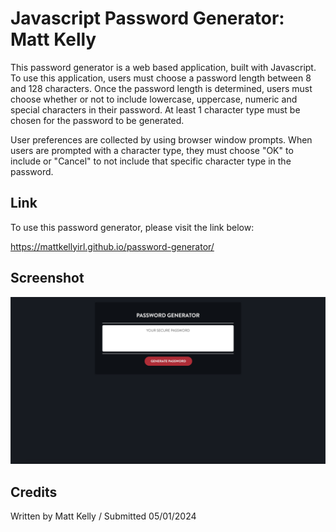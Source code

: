 # Javascript Password Generator: Matt Kelly

This password generator is a web based application, built with Javascript. To use this application, users must choose a password length between 8 and 128 characters. Once the password length is determined, users must choose whether or not to include lowercase, uppercase, numeric and special characters in their password. At least 1 character type must be chosen for the password to be generated. 

User preferences are collected by using browser window prompts. When users are prompted with a character type, they must choose "OK" to include or "Cancel" to not include that specific character type in the password. 

## Link

To use this password generator, please visit the link below:

https://mattkellyirl.github.io/password-generator/

## Screenshot
<img src="/assets/screenshot/screenshot.png">

## Credits
Written by Matt Kelly / Submitted 05/01/2024